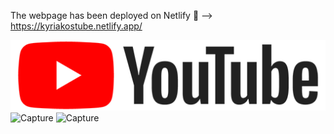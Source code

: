 The webpage has been deployed on Netlify 🔗 --> https://kyriakostube.netlify.app/  

![Capture](https://github.com/kyriakoskolokouris/YouTube-clone/blob/master/images/logo.png) ![Capture](https://kyriakostube.netlify.app/images/favicon.JPG) ![Capture](https://user-images.githubusercontent.com/43856395/115306729-e7a9b500-a170-11eb-9df9-611aed9528b1.JPG)
